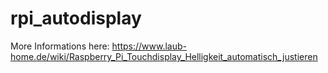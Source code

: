 # rpi_autodisplay
More Informations here: https://www.laub-home.de/wiki/Raspberry_Pi_Touchdisplay_Helligkeit_automatisch_justieren
